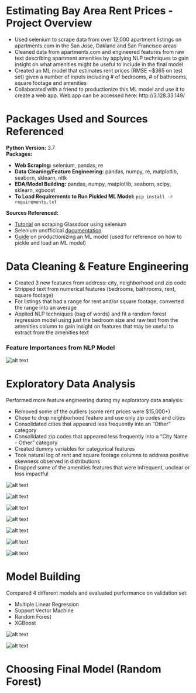 # Estimating Bay Area Rent Prices - Project Overview  
<ul>
  <li>Used selenium to scrape data from over 12,000 apartment listings on apartments.com in the San Jose, Oakland and San Francisco areas  
  <li>Cleaned data from apartments.com and engineered features from raw text describing apartment amenities by applying NLP techniques to gain insight on what amenities might be useful to include in the final model  
  <li>Created an ML model that estimates rent prices (RMSE ~$365 on test set) given a number of inputs including # of bedrooms, # of bathrooms, square footage and amenities   
  <li>Collaborated with a friend to productionize this ML model and use it to create a web app. Web app can be accessed here: http://3.128.33.149/    
</ul>  

# Packages Used and Sources Referenced  
**Python Version:** 3.7  
**Packages:**   
* **Web Scraping:** selenium, pandas, re
* **Data Cleaning/Feature Engineering:** pandas, numpy, re, matplotlib, seaborn, sklearn, nltk
* **EDA/Model Building:** pandas, numpy, matplotlib, seaborn, scipy, sklearn, xgboost    
* **To Load Requirements to Run Pickled ML Model:** `pip install -r requirements.txt`

**Sources Referenced:**
* [Tutorial](https://towardsdatascience.com/selenium-tutorial-scraping-glassdoor-com-in-10-minutes-3d0915c6d905) on scraping Glassdoor using selenium  
* Selenium unofficical [documentation](https://selenium-python.readthedocs.io/)  
* [Guide](https://towardsdatascience.com/productionize-a-machine-learning-model-with-flask-and-heroku-8201260503d2) on productionizing an ML model (used for reference on how to pickle and load an ML model)  

# Data Cleaning & Feature Engineering
* Created 3 new features from address: city, neighborhood and zip code
* Stripped text from numerical features (bedrooms, bathrooms, rent, square footage)
* For listings that had a range for rent and/or square footage, converted the range into an average
* Applied NLP techniques (bag of words) and fit a random forest regression model using just the bedroom size and raw text from the amenities column to gain insight on features that may be useful to extract from the amenities text

### Feature Importances from NLP Model
![alt text](https://github.com/bryandaetz1/Apartment_Rent_Prices/blob/master/Images/BOW_feature_importances.png "Bag of Words Feature Importances")  

# Exploratory Data Analysis
Performed more feature engineering during my exploratory data analysis:
* Removed some of the outliers (some rent prices were $15,000+)
* Chose to drop neighborhood feature and use only zip codes and cities
* Consolidated cities that appeared less frequently into an “Other” category
* Consolidated zip codes that appeared less frequently into a “City Name - Other” category
* Created dummy variables for categorical features
* Took natural log of rent and square footage columns to address positive skewness observed in distributions
* Dropped some of the amenities features that were infrequent, unclear or less impactful 


![alt text](https://github.com/bryandaetz1/Apartment_Rent_Prices/blob/master/Images/heatmap.png "Heat Map")  

![alt text](https://github.com/bryandaetz1/Apartment_Rent_Prices/blob/master/Images/rent_and_sqft_by_bedrooms.png "Rent/Sqft by Bedroom Size")  

![alt text](https://github.com/bryandaetz1/Apartment_Rent_Prices/blob/master/Images/bed_barplot.png "Bedroom Size Barplot")  

![alt text](https://github.com/bryandaetz1/Apartment_Rent_Prices/blob/master/Images/bath_barplot.png "Bathroom Size Barplot")  

![alt text](https://github.com/bryandaetz1/Apartment_Rent_Prices/blob/master/Images/sqft_scatterplot.png "Square Footage Scatterplot")

![alt text](https://github.com/bryandaetz1/Apartment_Rent_Prices/blob/master/Images/rent_by_city.png "Rent Prices by City")   

![alt text](https://github.com/bryandaetz1/Apartment_Rent_Prices/blob/master/Images/rent_by_zip_code.png "Rent Prices by Zip Code")  

# Model Building
Compared 4 different models and evaluated performance on validation set:
* Multiple Linear Regression
* Support Vector Machine
* Random Forest
* XGBoost

![alt text](https://github.com/bryandaetz1/Apartment_Rent_Prices/blob/master/Images/comparing_ML_models.png "Comparing RMSE and R^2")  

![alt text](https://github.com/bryandaetz1/Apartment_Rent_Prices/blob/master/Images/models_distribution.png "Distribution of Predictions vs. Actual Values on Validation Set")

# Choosing Final Model (Random Forest)








